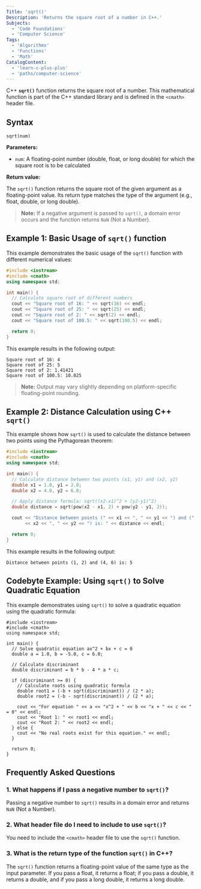 ```yaml
---
Title: 'sqrt()'
Description: 'Returns the square root of a number in C++.'
Subjects:
  - 'Code Foundations'
  - 'Computer Science'
Tags:
  - 'Algorithms'
  - 'Functions'
  - 'Math'
CatalogContent:
  - 'learn-c-plus-plus'
  - 'paths/computer-science'
---
```


C++ **`sqrt()`** function returns the square root of a number. This mathematical function is part of the C++ standard library and is defined in the `<cmath>` header file.

## Syntax

```pseudo
sqrt(num)
```

**Parameters:**

- `num`: A floating-point number (double, float, or long double) for which the square root is to be calculated

**Return value:**

The `sqrt()` function returns the square root of the given argument as a floating-point value. Its return type matches the type of the argument (e.g., float, double, or long double).

> **Note:** If a negative argument is passed to `sqrt()`, a domain error occurs and the function returns `NaN` (Not a Number).

## Example 1: Basic Usage of `sqrt()` function

This example demonstrates the basic usage of the `sqrt()` function with different numerical values:

```cpp
#include <iostream>
#include <cmath>
using namespace std;

int main() {
  // Calculate square root of different numbers
  cout << "Square root of 16: " << sqrt(16) << endl;
  cout << "Square root of 25: " << sqrt(25) << endl;
  cout << "Square root of 2: " << sqrt(2) << endl;
  cout << "Square root of 100.5: " << sqrt(100.5) << endl;

  return 0;
}
```

This example results in the following output:

```shell
Square root of 16: 4
Square root of 25: 5
Square root of 2: 1.41421
Square root of 100.5: 10.025
```

> **Note:** Output may vary slightly depending on platform-specific floating-point rounding.

## Example 2: Distance Calculation using C++ `sqrt()`

This example shows how `sqrt()` is used to calculate the distance between two points using the Pythagorean theorem:

```cpp
#include <iostream>
#include <cmath>
using namespace std;

int main() {
  // Calculate distance between two points (x1, y1) and (x2, y2)
  double x1 = 1.0, y1 = 2.0;
  double x2 = 4.0, y2 = 6.0;

  // Apply distance formula: sqrt((x2-x1)^2 + (y2-y1)^2)
  double distance = sqrt(pow(x2 - x1, 2) + pow(y2 - y1, 2));

  cout << "Distance between points (" << x1 << ", " << y1 << ") and ("
       << x2 << ", " << y2 << ") is: " << distance << endl;

  return 0;
}
```

This example results in the following output:

```shell
Distance between points (1, 2) and (4, 6) is: 5
```

## Codebyte Example: Using `sqrt()` to Solve Quadratic Equation

This example demonstrates using `sqrt()` to solve a quadratic equation using the quadratic formula:

```codebyte/cpp
#include <iostream>
#include <cmath>
using namespace std;

int main() {
  // Solve quadratic equation ax^2 + bx + c = 0
  double a = 1.0, b = -5.0, c = 6.0;

  // Calculate discriminant
  double discriminant = b * b - 4 * a * c;

  if (discriminant >= 0) {
    // Calculate roots using quadratic formula
    double root1 = (-b + sqrt(discriminant)) / (2 * a);
    double root2 = (-b - sqrt(discriminant)) / (2 * a);

    cout << "For equation " << a << "x^2 + " << b << "x + " << c << " = 0" << endl;
    cout << "Root 1: " << root1 << endl;
    cout << "Root 2: " << root2 << endl;
  } else {
    cout << "No real roots exist for this equation." << endl;
  }

  return 0;
}
```

## Frequently Asked Questions

### 1. What happens if I pass a negative number to `sqrt()`?

Passing a negative number to `sqrt()` results in a domain error and returns `NaN` (Not a Number).

### 2. What header file do I need to include to use `sqrt()`?

You need to include the `<cmath>` header file to use the `sqrt()` function.

### 3. What is the return type of the function `sqrt()` in C++?

The `sqrt()` function returns a floating-point value of the same type as the input parameter. If you pass a float, it returns a float; if you pass a double, it returns a double, and if you pass a long double, it returns a long double.
